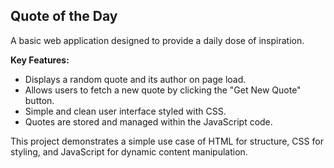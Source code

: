 ## Quote of the Day

A basic web application designed to provide a daily dose of inspiration.

**Key Features:**

* Displays a random quote and its author on page load.
* Allows users to fetch a new quote by clicking the "Get New Quote" button.
* Simple and clean user interface styled with CSS.
* Quotes are stored and managed within the JavaScript code.

This project demonstrates a simple use case of HTML for structure, CSS for styling, and JavaScript for dynamic content manipulation.
